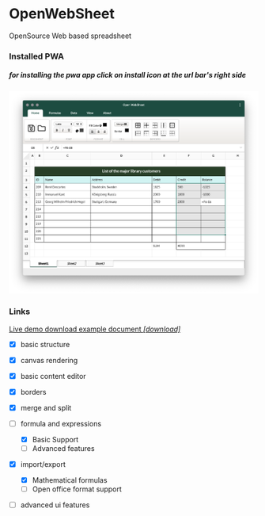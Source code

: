 # OpenWebSheet
OpenSource Web based spreadsheet

### Installed PWA
##### for installing the pwa app click on install icon at the url bar's right side
<img src="demo/demo.png" />

### Links
<a href="https://siamandmaroufi.github.io/OpenWebSheet/" >Live demo </a>
<a href="demo/DEMO.ows" target="_blank"> download example document _[download]_</a>

* [x] basic structure
* [x] canvas rendering
* [x] basic content editor
* [x] borders
* [x] merge and split
* [ ] formula and expressions
  * [x] Basic Support
  * [ ] Advanced features
* [x] import/export
  * [x] Mathematical formulas
  * [ ] Open office format support
* [ ] advanced ui features





